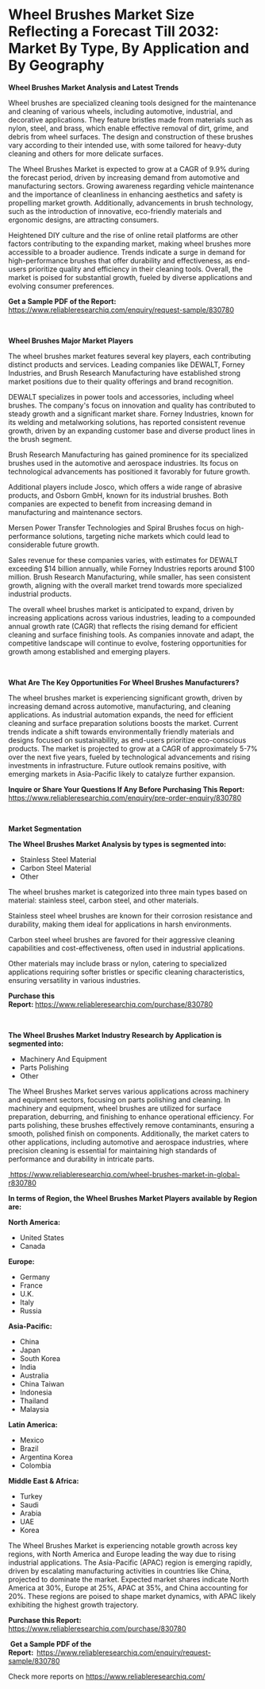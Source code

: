 <p><h1>Wheel Brushes Market Size Reflecting a Forecast Till 2032: Market By Type, By Application and By Geography</h1></p><p><strong>Wheel Brushes Market Analysis and Latest Trends</strong></p>
<p><p>Wheel brushes are specialized cleaning tools designed for the maintenance and cleaning of various wheels, including automotive, industrial, and decorative applications. They feature bristles made from materials such as nylon, steel, and brass, which enable effective removal of dirt, grime, and debris from wheel surfaces. The design and construction of these brushes vary according to their intended use, with some tailored for heavy-duty cleaning and others for more delicate surfaces.</p><p>The Wheel Brushes Market is expected to grow at a CAGR of 9.9% during the forecast period, driven by increasing demand from automotive and manufacturing sectors. Growing awareness regarding vehicle maintenance and the importance of cleanliness in enhancing aesthetics and safety is propelling market growth. Additionally, advancements in brush technology, such as the introduction of innovative, eco-friendly materials and ergonomic designs, are attracting consumers.</p><p>Heightened DIY culture and the rise of online retail platforms are other factors contributing to the expanding market, making wheel brushes more accessible to a broader audience. Trends indicate a surge in demand for high-performance brushes that offer durability and effectiveness, as end-users prioritize quality and efficiency in their cleaning tools. Overall, the market is poised for substantial growth, fueled by diverse applications and evolving consumer preferences.</p></p>
<p><strong>Get a Sample PDF of the Report:&nbsp;</strong> <a href="https://www.reliableresearchiq.com/enquiry/request-sample/830780?utm_campaign=3513&utm_medium=2&utm_source=Github&utm_content=ia&utm_term=09042025&utm_id=wheel-brushes">https://www.reliableresearchiq.com/enquiry/request-sample/830780</a></p>
<p>&nbsp;</p>
<p><strong>Wheel Brushes Major Market Players</strong></p>
<p><p>The wheel brushes market features several key players, each contributing distinct products and services. Leading companies like DEWALT, Forney Industries, and Brush Research Manufacturing have established strong market positions due to their quality offerings and brand recognition. </p><p>DEWALT specializes in power tools and accessories, including wheel brushes. The company's focus on innovation and quality has contributed to steady growth and a significant market share. Forney Industries, known for its welding and metalworking solutions, has reported consistent revenue growth, driven by an expanding customer base and diverse product lines in the brush segment.</p><p>Brush Research Manufacturing has gained prominence for its specialized brushes used in the automotive and aerospace industries. Its focus on technological advancements has positioned it favorably for future growth.</p><p>Additional players include Josco, which offers a wide range of abrasive products, and Osborn GmbH, known for its industrial brushes. Both companies are expected to benefit from increasing demand in manufacturing and maintenance sectors. </p><p>Mersen Power Transfer Technologies and Spiral Brushes focus on high-performance solutions, targeting niche markets which could lead to considerable future growth. </p><p>Sales revenue for these companies varies, with estimates for DEWALT exceeding $14 billion annually, while Forney Industries reports around $100 million. Brush Research Manufacturing, while smaller, has seen consistent growth, aligning with the overall market trend towards more specialized industrial products.</p><p>The overall wheel brushes market is anticipated to expand, driven by increasing applications across various industries, leading to a compounded annual growth rate (CAGR) that reflects the rising demand for efficient cleaning and surface finishing tools. As companies innovate and adapt, the competitive landscape will continue to evolve, fostering opportunities for growth among established and emerging players.</p></p>
<p>&nbsp;</p>
<p><strong>What Are The Key Opportunities For Wheel Brushes Manufacturers?</strong></p>
<p><p>The wheel brushes market is experiencing significant growth, driven by increasing demand across automotive, manufacturing, and cleaning applications. As industrial automation expands, the need for efficient cleaning and surface preparation solutions boosts the market. Current trends indicate a shift towards environmentally friendly materials and designs focused on sustainability, as end-users prioritize eco-conscious products. The market is projected to grow at a CAGR of approximately 5-7% over the next five years, fueled by technological advancements and rising investments in infrastructure. Future outlook remains positive, with emerging markets in Asia-Pacific likely to catalyze further expansion.</p></p>
<p><strong>Inquire or Share Your Questions If Any Before Purchasing This Report:</strong> <a href="https://www.reliableresearchiq.com/enquiry/pre-order-enquiry/830780?utm_campaign=3513&utm_medium=2&utm_source=Github&utm_content=ia&utm_term=09042025&utm_id=wheel-brushes">https://www.reliableresearchiq.com/enquiry/pre-order-enquiry/830780</a></p>
<p>&nbsp;</p>
<p><strong>Market Segmentation</strong></p>
<p><strong>The Wheel Brushes Market Analysis by types is segmented into:</strong></p>
<p><ul><li>Stainless Steel Material</li><li>Carbon Steel Material</li><li>Other</li></ul></p>
<p><p>The wheel brushes market is categorized into three main types based on material: stainless steel, carbon steel, and other materials. </p><p>Stainless steel wheel brushes are known for their corrosion resistance and durability, making them ideal for applications in harsh environments. </p><p>Carbon steel wheel brushes are favored for their aggressive cleaning capabilities and cost-effectiveness, often used in industrial applications. </p><p>Other materials may include brass or nylon, catering to specialized applications requiring softer bristles or specific cleaning characteristics, ensuring versatility in various industries.</p></p>
<p><strong>Purchase this Report:&nbsp;</strong><a href="https://www.reliableresearchiq.com/purchase/830780?utm_campaign=3513&utm_medium=2&utm_source=Github&utm_content=ia&utm_term=09042025&utm_id=wheel-brushes">https://www.reliableresearchiq.com/purchase/830780</a></p>
<p>&nbsp;</p>
<p><strong>The Wheel Brushes Market Industry Research by Application is segmented into:</strong></p>
<p><ul><li>Machinery And Equipment</li><li>Parts Polishing</li><li>Other</li></ul></p>
<p><p>The Wheel Brushes Market serves various applications across machinery and equipment sectors, focusing on parts polishing and cleaning. In machinery and equipment, wheel brushes are utilized for surface preparation, deburring, and finishing to enhance operational efficiency. For parts polishing, these brushes effectively remove contaminants, ensuring a smooth, polished finish on components. Additionally, the market caters to other applications, including automotive and aerospace industries, where precision cleaning is essential for maintaining high standards of performance and durability in intricate parts.</p></p>
<p><a href="https://www.reliableresearchiq.com/wheel-brushes-market-in-global-r830780?utm_campaign=3513&utm_medium=2&utm_source=Github&utm_content=ia&utm_term=09042025&utm_id=wheel-brushes">&nbsp;https://www.reliableresearchiq.com/wheel-brushes-market-in-global-r830780</a></p>
<p><strong>In terms of Region, the Wheel Brushes Market Players available by Region are:</strong></p>
<p>
    <p> <strong> North America: </strong>
        <ul>
            <li>United States</li>
            <li>Canada</li>
        </ul>
        </p> 
    <p> <strong> Europe: </strong>
        <ul>
            <li>Germany</li>
            <li>France</li>
            <li>U.K.</li>
            <li>Italy</li>
            <li>Russia</li>
        </ul>
        </p> 
    <p> <strong> Asia-Pacific: </strong>
        <ul>
            <li>China</li>
            <li>Japan</li>
            <li>South Korea</li>
            <li>India</li>
            <li>Australia</li>
            <li>China Taiwan</li>
            <li>Indonesia</li>
            <li>Thailand</li>
            <li>Malaysia</li>
        </ul>
        </p> 
    <p> <strong> Latin America: </strong>
        <ul>
            <li>Mexico</li>
            <li>Brazil</li>
            <li>Argentina Korea</li>
            <li>Colombia</li>
        </ul>
        </p> 
    <p> <strong> Middle East & Africa: </strong>
        <ul>
            <li>Turkey</li>
            <li>Saudi</li>
            <li>Arabia</li>
            <li>UAE</li>
            <li>Korea</li>
        </ul>
    </p>
    </p>
<p><p>The Wheel Brushes Market is experiencing notable growth across key regions, with North America and Europe leading the way due to rising industrial applications. The Asia-Pacific (APAC) region is emerging rapidly, driven by escalating manufacturing activities in countries like China, projected to dominate the market. Expected market shares indicate North America at 30%, Europe at 25%, APAC at 35%, and China accounting for 20%. These regions are poised to shape market dynamics, with APAC likely exhibiting the highest growth trajectory.</p></p>
<p><strong>Purchase this Report: </strong><a href="https://www.reliableresearchiq.com/purchase/830780?utm_campaign=3513&utm_medium=2&utm_source=Github&utm_content=ia&utm_term=09042025&utm_id=wheel-brushes">https://www.reliableresearchiq.com/purchase/830780</a></p>
<p>&nbsp;<strong>Get a Sample PDF of the Report:&nbsp;&nbsp;</strong><a href="https://www.reliableresearchiq.com/enquiry/request-sample/830780?utm_campaign=3513&utm_medium=2&utm_source=Github&utm_content=ia&utm_term=09042025&utm_id=wheel-brushes">https://www.reliableresearchiq.com/enquiry/request-sample/830780</a></p>
<p><strong></strong></p>
<p>Check more reports on <a href="https://www.reliableresearchiq.com/?utm_campaign=3513&utm_medium=2&utm_source=Github&utm_content=ia&utm_term=09042025&utm_id=wheel-brushes">https://www.reliableresearchiq.com/</a></p>